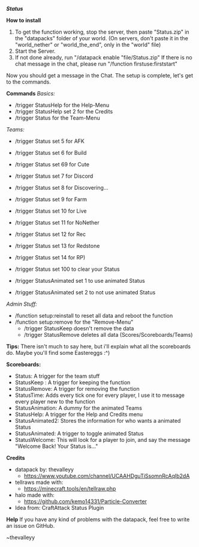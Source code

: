 ***Status***

__How to install__
1. To get the function working, stop the server, then paste "Status.zip" in the "datapacks" folder of your world. 
	(On servers, don't paste it in the "world_nether" or "world_the_end", only in the "world" file)
2. Start the Server. 
3. If not done already, run
	"/datapack enable "file/Status.zip"
	If there is no chat message in the chat, please run "/function firstuse:firststart"

Now you should get a message in the Chat.
The setup is complete, let's get to the commands.


__Commands__
_Basics:_
- /trigger StatusHelp for the Help-Menu
- /trigger StatusHelp set 2 for the Credits
- /trigger Status for the Team-Menu


_Teams:_
- /trigger Status set 5   for AFK 
- /trigger Status set 6   for Build 
- /trigger Status set 69  for Cute 
- /trigger Status set 7   for Discord 
- /trigger Status set 8   for Discovering... 
- /trigger Status set 9   for Farm 
- /trigger Status set 10  for Live 
- /trigger Status set 11  for NoNether 
- /trigger Status set 12  for Rec 
- /trigger Status set 13  for Redstone 
- /trigger Status set 14  for RP) 

- /trigger Status set 100  to clear your Status

- /trigger StatusAnimated set 1  to use animated Status
- /trigger StatusAnimated set 2  to not use animated Status


_Admin Stuff:_
- /function setup:reinstall  to reset all data and reboot the function
- /function setup:remove  for the "Remove-Menu"
	- /trigger StatusKeep  doesn't remove the data
	- /trigger StatusRemove  deletes all data (Scores/Scoreboards/Teams)


__Tips:__
There isn't much to say here, but i'll explain what all the scoreboards do. Maybe you'll find some Eastereggs :^)


__Scoreboards:__
- Status: A trigger for the team stuff
- StatusKeep : A trigger for keeping the function
- StatusRemove: A trigger for removing the function
- StatusTime: Adds every tick one for every player, I use it to message every player new to the function
- StatusAnimation: A dummy for the animated Teams
- StatusHelp: A trigger for the Help and Credits menu
- StatusAnimated2: Stores the information for who wants a animated Status
- StatusAnimated: A trigger to toggle animated Status
- StatusWelcome: This will look for a player to join, and say the message "Welcome Back! Your Status is..."


__Credits__
- datapack by: thevalleyy
	- https://www.youtube.com/channel/UCAAHDguTiSsomnRcAqIb2dA
- tellraws made with:
	- https://minecraft.tools/en/tellraw.php
- halo made with:
	- https://github.com/kemo14331/Particle-Converter
- Idea from: CraftAttack Status Plugin



__Help__
If you have any kind of problems with the datapack,
feel free to write an issue on GitHub.




~thevalleyy
